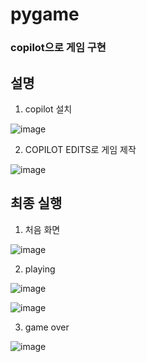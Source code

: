 # pygame
### copilot으로 게임 구현
## 설명
1. copilot 설치

![image](https://github.com/user-attachments/assets/2d014ed5-02fa-47a3-8e4f-6a4f7d35b58f)

2. COPILOT EDITS로 게임 제작

![image](https://github.com/user-attachments/assets/476c8aa5-488c-4811-9a1a-fa8b52ed68ea)


## 최종 실행
1. 처음 화면

![image](https://github.com/user-attachments/assets/6ef3082b-3386-479d-81b3-a59549eda4fa)


2. playing

![image](https://github.com/user-attachments/assets/6e8b6f3f-0650-4efc-9255-917f0ad9744e)

![image](https://github.com/user-attachments/assets/279ea893-138e-4900-a9cb-fdb16dfc0b96)


3. game over

![image](https://github.com/user-attachments/assets/2088feea-546c-4136-afc9-6ab6adbfe8ba)

